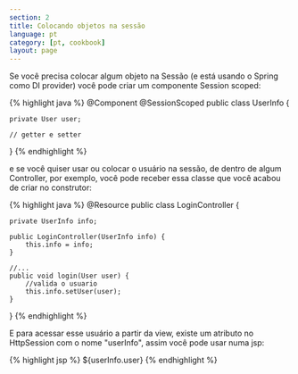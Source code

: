 ```yaml
---
section: 2
title: Colocando objetos na sessão
language: pt
category: [pt, cookbook]
layout: page
---
```


Se você precisa colocar algum objeto na Sessão (e está usando o Spring como DI provider) você pode criar um componente Session scoped:

{% highlight java %}
@Component
@SessionScoped
public class UserInfo {

    private User user;
    
    // getter e setter
}
{% endhighlight %}

e se você quiser usar ou colocar o usuário na sessão, de dentro de algum Controller, por exemplo, você pode receber essa classe que você acabou de criar no construtor:

{% highlight java %}
@Resource
public class LoginController {
    
    private UserInfo info;
    
    public LoginController(UserInfo info) {
        this.info = info;
    }
    
    //...
    public void login(User user) {
        //valida o usuario
        this.info.setUser(user);
    }
}
{% endhighlight %}

E para acessar esse usuário a partir da view, existe um atributo no HttpSession com o nome "userInfo", assim você pode usar numa jsp:

{% highlight jsp %}
${userInfo.user}
{% endhighlight %}

